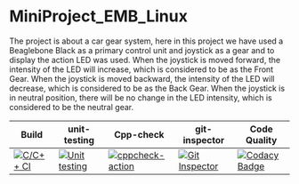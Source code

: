 # MiniProject_EMB_Linux
      
 The project is about a car gear system, here in this project we have used a Beaglebone Black as a primary control unit and joystick as a gear and to display the action LED was used.
 When the joystick is moved forward, the intensity of the LED will increase, which is considered to be as the Front Gear.
 When the joystick is moved backward, the intensity of the LED will decrease, which is considered to be as the Back Gear.
 When the joystick is in neutral position, there will be no change in the LED intensity, which is considered to be the neutral gear.

| Build                                                                                                                                                                                     | unit-testing                                                                                                                                                                                      | Cpp-check                                                                                                                                                                                          | git-inspector                                                                                                                                                                                              | Code Quality                                                                                                                                                                                                                                     |
|-------------------------------------------------------------------------------------------------------------------------------------------------------------------------------------------|---------------------------------------------------------------------------------------------------------------------------------------------------------------------------------------------------|----------------------------------------------------------------------------------------------------------------------------------------------------------------------------------------------------|------------------------------------------------------------------------------------------------------------------------------------------------------------------------------------------------------------|--------------------------------------------------------------------------------------------------------------------------------------------------------------------------------------------------------------------------------------------------|
| [![C/C++ CI](https://github.com/99003527/MiniProject_EMB_Linux/actions/workflows/c-build.yml/badge.svg)](https://github.com/99003527/MiniProject_EMB_Linux/actions/workflows/c-build.yml) | [![Unit testing](https://github.com/99003527/MiniProject_EMB_Linux/actions/workflows/unit-test.yml/badge.svg)](https://github.com/99003527/MiniProject_EMB_Linux/actions/workflows/unit-test.yml) | [![cppcheck-action](https://github.com/99003527/MiniProject_EMB_Linux/actions/workflows/cppcheck.yml/badge.svg)](https://github.com/99003527/MiniProject_EMB_Linux/actions/workflows/cppcheck.yml) | [![Git Inspector](https://github.com/99003527/MiniProject_EMB_Linux/actions/workflows/git-inspector.yml/badge.svg)](https://github.com/99003527/MiniProject_EMB_Linux/actions/workflows/git-inspector.yml) | [![Codacy Badge](https://api.codacy.com/project/badge/Grade/25e44ce6af794ea4b7ab3ba747b46f84)](https://app.codacy.com/99003527/MiniProject_EMB_Linux?utm_source=github.com&utm_medium=referral&utm_content=99003527/MiniProject_EMB_Linux&utm_campaign=Badge_Grade) |             |
